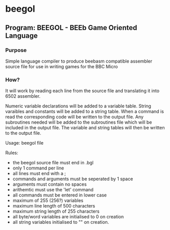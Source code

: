 # beegol

## Program: BEEGOL - BEEb Game Oriented Language</p>

### Purpose

Simple language compiler to produce beebasm compatible assembler source file for use in writing games for the BBC Micro 

### How?
It will work by reading each line from the source file and translating it into 6502 assembler.

Numeric variable declarations will be added to a variable table. String varaibles and constants will be added to a string table. When a command is read the corresponding code will be written to the output file. Any subroutines needed will be added to the subroutines file which will be included in the output file. The variable and string tables will then be written to the output file.

Usage: beegol file

Rules:
* the beegol source file must end in .bgl
* only 1 command per line
* all lines must end with a ;
* commands and arguments must be seperated by 1 space
* arguments must contain no spaces
* arithemtic must use the 'let' command
* all commands must be entered in lower case
* maximum of 255 (256?) variables
* maximum line length of 500 characters
* maximum string length of 255 characters
* all byte/word variables are initialised to 0 on creation
* all string variables initialised to "" on creation.

